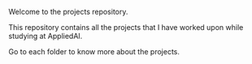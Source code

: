 Welcome to the projects repository.

This repository contains all the projects that I have worked upon while studying at AppliedAI.

Go to each folder to know more about the projects.
